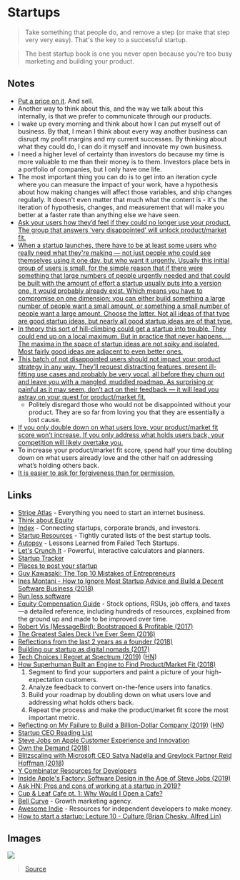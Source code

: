# Startups

> Take something that people do, and remove a step (or make that step very very easy). That's the key to a successful startup.

> The best startup book is one you never open because you're too busy marketing and building your product.

## Notes

- [Put a price on it](https://www.youtube.com/watch?v=0CDXJ6bMkMY). And sell.
- Another way to think about this, and the way we talk about this internally, is that we prefer to communicate through our products.
- I wake up every morning and think about how I can put myself out of business. By that, I mean I think about every way another business can disrupt my profit margins and my current successes. By thinking about what they could do, I can do it myself and innovate my own business.
- I need a higher level of certainty than investors do because my time is more valuable to me than their money is to them. Investors place bets in a portfolio of companies, but I only have one life.
- The most important thing you can do is to get into an iteration cycle where you can measure the impact of your work, have a hypothesis about how making changes will affect those variables, and ship changes regularly. It doesn't even matter that much what the content is - it's the iteration of hypothesis, changes, and measurement that will make you better at a faster rate than anything else we have seen.
- [Ask your users how they’d feel if they could no longer use your product. The group that answers ‘very disappointed’ will unlock product/market fit.](https://firstround.com/review/how-superhuman-built-an-engine-to-find-product-market-fit/)
- [When a startup launches, there have to be at least some users who really need what they're making — not just people who could see themselves using it one day, but who want it urgently. Usually this initial group of users is small, for the simple reason that if there were something that large numbers of people urgently needed and that could be built with the amount of effort a startup usually puts into a version one, it would probably already exist. Which means you have to compromise on one dimension: you can either build something a large number of people want a small amount, or something a small number of people want a large amount. Choose the latter. Not all ideas of that type are good startup ideas, but nearly all good startup ideas are of that type.](http://paulgraham.com/startupideas.html)
- [In theory this sort of hill-climbing could get a startup into trouble. They could end up on a local maximum. But in practice that never happens. … The maxima in the space of startup ideas are not spiky and isolated. Most fairly good ideas are adjacent to even better ones.](http://www.paulgraham.com/growth.html)
- [This batch of not disappointed users should not impact your product strategy in any way. They’ll request distracting features, present ill-fitting use cases and probably be very vocal, all before they churn out and leave you with a mangled, muddled roadmap. As surprising or painful as it may seem, don’t act on their feedback — it will lead you astray on your quest for product/market fit.](https://firstround.com/review/how-superhuman-built-an-engine-to-find-product-market-fit/)
  - Politely disregard those who would not be disappointed without your product. They are so far from loving you that they are essentially a lost cause.
- [If you only double down on what users love, your product/market fit score won’t increase. If you only address what holds users back, your competition will likely overtake you.](https://firstround.com/review/how-superhuman-built-an-engine-to-find-product-market-fit/)
- To increase your product/market fit score, spend half your time doubling down on what users already love and the other half on addressing what’s holding others back.
- [It is easier to ask for forgiveness than for permission.](https://www.theguardian.com/technology/2019/jan/20/shoshana-zuboff-age-of-surveillance-capitalism-google-facebook)

## Links

- [Stripe Atlas](https://stripe.com/atlas) - Everything you need to start an internet business.
- [Think about Equity](http://foundersatwork.posthaven.com/think-about-equity)
- [Index](https://index.co/) - Connecting startups, corporate brands, and investors.
- [Startup Resources](http://startupresources.io) - Tightly curated lists of the best startup tools.
- [Autopsy](http://autopsy.io) - Lessons Learned from Failed Tech Startups.
- [Let's Crunch It](https://www.letscrunchit.com/) - Powerful, interactive calculators and planners.
- [Startup Tracker](https://startuptracker.io/)
- [Places to post your startup](https://github.com/mmccaff/PlacesToPostYourStartup#readme)
- [Guy Kawasaki: The Top 10 Mistakes of Entrepreneurs](https://www.youtube.com/watch?v=HHjgK6p4nrw)
- [Ines Montani - How to Ignore Most Startup Advice and Build a Decent Software Business (2018)](https://www.youtube.com/watch?v=74AsJ7RET20)
- [Run less software](https://www.intercom.com/blog/run-less-software/)
- [Equity Compensation Guide](https://github.com/jlevy/og-equity-compensation) - Stock options, RSUs, job offers, and taxes—a detailed reference, including hundreds of resources, explained from the ground up and made to be improved over time.
- [Robert Vis (MessageBird): Bootstrapped & Profitable (2017)](https://www.youtube.com/watch?v=dxArUeYVaJQ)
- [The Greatest Sales Deck I’ve Ever Seen (2016)](https://medium.com/the-mission/the-greatest-sales-deck-ive-ever-seen-4f4ef3391ba0)
- [Reflections from the last 2 years as a founder (2018)](https://canny.io/blog/reflections-two-year-founder/)
- [Building our startup as digital nomads (2017)](https://canny.io/blog/building-startup-digital-nomads/)
- [Tech Choices I Regret at Spectrum (2019)](https://mxstbr.com/thoughts/tech-choice-regrets-at-spectrum/) ([HN](https://news.ycombinator.com/item?id=18924724))
- [How Superhuman Built an Engine to Find Product/Market Fit (2018)](https://firstround.com/review/how-superhuman-built-an-engine-to-find-product-market-fit/)
  1. Segment to find your supporters and paint a picture of your high-expectation customers.
  2. Analyze feedback to convert on-the-fence users into fanatics.
  3. Build your roadmap by doubling down on what users love and addressing what holds others back.
  4. Repeat the process and make the product/market fit score the most important metric.
- [Reflecting on My Failure to Build a Billion-Dollar Company (2019)](https://medium.com/@shl/reflecting-on-my-failure-to-build-a-billion-dollar-company-b0c31d7db0e7) ([HN](https://news.ycombinator.com/item?id=19105733))
- [Startup CEO Reading List](https://github.com/AndySparks/captains-log/blob/master/resources/reading-lists/startup-ceo-reading-list.md)
- [Steve Jobs on Apple Customer Experience and Innovation](https://www.youtube.com/watch?v=1SIeTmORl0E)
- [Own the Demand (2018)](https://florentcrivello.com/index.php/2018/10/22/own-the-demand/)
- [Blitzscaling with Microsoft CEO Satya Nadella and Greylock Partner Reid Hoffman (2018)](https://www.youtube.com/watch?v=HvO9G4h5vsc)
- [Y Combinator Resources for Developers](http://ycombinator.dev/)
- [Inside Apple's Factory: Software Design in the Age of Steve Jobs (2019)](https://www.youtube.com/watch?v=kl2Flp4oK-g)
- [Ask HN: Pros and cons of working at a startup in 2019?](https://news.ycombinator.com/item?id=19236487)
- [Cup & Leaf Cafe pt. 1: Why Would I Open a Cafe?](https://www.nateliason.com/blog/cup-leaf-cafe-1)
- [Bell Curve](https://www.bellcurve.com/#what-we-offer) - Growth marketing agency.
- [Awesome Indie](https://github.com/mezod/awesome-indie#readme) - Resources for independent developers to make money.
- [How to start a startup: Lecture 10 - Culture (Brian Chesky, Alfred Lin)](https://www.youtube.com/watch?v=RfWgVWGEuGE)

## Images

![](https://i.imgur.com/KxbRBEn.png)

> [Source](https://www.youtube.com/watch?v=jTM7ZCKEUGM)
